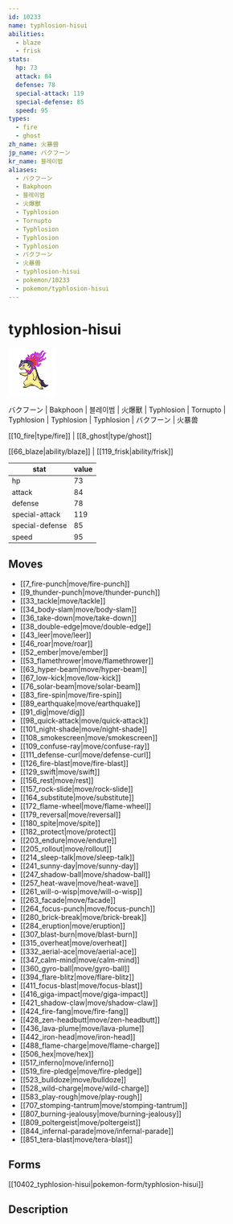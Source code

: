 ```yaml
---
id: 10233
name: typhlosion-hisui
abilities:
  - blaze
  - frisk
stats:
  hp: 73
  attack: 84
  defense: 78
  special-attack: 119
  special-defense: 85
  speed: 95
types:
  - fire
  - ghost
zh_name: 火暴兽
jp_name: バクフーン
kr_name: 블레이범
aliases:
  - バクフーン
  - Bakphoon
  - 블레이범
  - 火爆獸
  - Typhlosion
  - Tornupto
  - Typhlosion
  - Typhlosion
  - Typhlosion
  - バクフーン
  - 火暴兽
  - typhlosion-hisui
  - pokemon/10233
  - pokemon/typhlosion-hisui
---
```

# typhlosion-hisui

![](https://raw.githubusercontent.com/PokeAPI/sprites/master/sprites/pokemon/10233.png)

バクフーン | Bakphoon | 블레이범 | 火爆獸 | Typhlosion | Tornupto | Typhlosion | Typhlosion | Typhlosion | バクフーン | 火暴兽

[[10_fire|type/fire]] | [[8_ghost|type/ghost]]

[[66_blaze|ability/blaze]] | [[119_frisk|ability/frisk]]

|stat|value|
|---|---|
|hp|73|
|attack|84|
|defense|78|
|special-attack|119|
|special-defense|85|
|speed|95|


## Moves

- [[7_fire-punch|move/fire-punch]]
- [[9_thunder-punch|move/thunder-punch]]
- [[33_tackle|move/tackle]]
- [[34_body-slam|move/body-slam]]
- [[36_take-down|move/take-down]]
- [[38_double-edge|move/double-edge]]
- [[43_leer|move/leer]]
- [[46_roar|move/roar]]
- [[52_ember|move/ember]]
- [[53_flamethrower|move/flamethrower]]
- [[63_hyper-beam|move/hyper-beam]]
- [[67_low-kick|move/low-kick]]
- [[76_solar-beam|move/solar-beam]]
- [[83_fire-spin|move/fire-spin]]
- [[89_earthquake|move/earthquake]]
- [[91_dig|move/dig]]
- [[98_quick-attack|move/quick-attack]]
- [[101_night-shade|move/night-shade]]
- [[108_smokescreen|move/smokescreen]]
- [[109_confuse-ray|move/confuse-ray]]
- [[111_defense-curl|move/defense-curl]]
- [[126_fire-blast|move/fire-blast]]
- [[129_swift|move/swift]]
- [[156_rest|move/rest]]
- [[157_rock-slide|move/rock-slide]]
- [[164_substitute|move/substitute]]
- [[172_flame-wheel|move/flame-wheel]]
- [[179_reversal|move/reversal]]
- [[180_spite|move/spite]]
- [[182_protect|move/protect]]
- [[203_endure|move/endure]]
- [[205_rollout|move/rollout]]
- [[214_sleep-talk|move/sleep-talk]]
- [[241_sunny-day|move/sunny-day]]
- [[247_shadow-ball|move/shadow-ball]]
- [[257_heat-wave|move/heat-wave]]
- [[261_will-o-wisp|move/will-o-wisp]]
- [[263_facade|move/facade]]
- [[264_focus-punch|move/focus-punch]]
- [[280_brick-break|move/brick-break]]
- [[284_eruption|move/eruption]]
- [[307_blast-burn|move/blast-burn]]
- [[315_overheat|move/overheat]]
- [[332_aerial-ace|move/aerial-ace]]
- [[347_calm-mind|move/calm-mind]]
- [[360_gyro-ball|move/gyro-ball]]
- [[394_flare-blitz|move/flare-blitz]]
- [[411_focus-blast|move/focus-blast]]
- [[416_giga-impact|move/giga-impact]]
- [[421_shadow-claw|move/shadow-claw]]
- [[424_fire-fang|move/fire-fang]]
- [[428_zen-headbutt|move/zen-headbutt]]
- [[436_lava-plume|move/lava-plume]]
- [[442_iron-head|move/iron-head]]
- [[488_flame-charge|move/flame-charge]]
- [[506_hex|move/hex]]
- [[517_inferno|move/inferno]]
- [[519_fire-pledge|move/fire-pledge]]
- [[523_bulldoze|move/bulldoze]]
- [[528_wild-charge|move/wild-charge]]
- [[583_play-rough|move/play-rough]]
- [[707_stomping-tantrum|move/stomping-tantrum]]
- [[807_burning-jealousy|move/burning-jealousy]]
- [[809_poltergeist|move/poltergeist]]
- [[844_infernal-parade|move/infernal-parade]]
- [[851_tera-blast|move/tera-blast]]

## Forms



[[10402_typhlosion-hisui|pokemon-form/typhlosion-hisui]]

## Description



